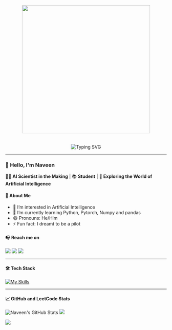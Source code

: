 <div align="center">
  
<img src="https://user-images.githubusercontent.com/74038190/212749447-bfb7e725-6987-49d9-ae85-2015e3e7cc41.gif" width="400"><br><br><br>
<img src="https://readme-typing-svg.demolab.com?font=Source+Code+Pro&size=30&pause=1000&width=435&lines=%3C%2F%E0%AE%B5%E0%AE%A3%E0%AE%95%E0%AF%8D%E0%AE%95%E0%AE%AE%E0%AF%8D+World%F0%9F%91%8B!!!+%3E;%3C%2FHello+World%F0%9F%91%8B!!!+%3E;%3C%2FHola+World%F0%9F%91%8B!!!+%3E;%3C%2FBonjour+World%F0%9F%91%8B!!!+%3E;%3C%2F%E3%81%93%E3%82%93%E3%81%AB%E3%81%A1%E3%81%AF+World%F0%9F%91%8B!!!+%3E;%3C%2F%EC%95%88%EB%85%95%ED%95%98%EC%84%B8%EC%9A%94+World%F0%9F%91%8B!!!+%3E;%3C%2F%E4%BD%A0%E5%A5%BD+World%F0%9F%91%8B!!!+%3E;%3C%2FHallo+World%F0%9F%91%8B!!!%3E" alt="Typing SVG"/>
</div>

---

### 👋 Hello, I'm **Naveen** 

👨‍💻 **AI Scientist in the Making** | 📚 **Student** | 🧠 **Exploring the World of Artificial Intelligence**

#### 🌟 About Me

- 👀 I’m interested in Artificial Intelligence 
- 🌱 I’m currently learning Python, Pytorch, Numpy and pandas
- 😄 Pronouns: He/Him
- ⚡ Fun fact: I dreamt to be a pilot

#### 📭 Reach me on
[![](https://img.shields.io/badge/LinkedIn-0077B5?style=for-the-badge&logo=linkedin&logoColor=white)](https://www.linkedin.com/in/naveenkanthan/)
[![](	https://img.shields.io/badge/Instagram-E4405F?style=for-the-badge&logo=instagram&logoColor=white)](https://www.instagram.com/naveennk_25/)
[![](https://img.shields.io/badge/Gmail-D14836?style=for-the-badge&logo=gmail&logoColor=white)](naveenkanthan12@gmail.com)

---

#### 🛠️ Tech Stack
[![My Skills](https://skillicons.dev/icons?i=python,java,c,git,github,tensorflow,pytorch,mysql,html,css&theme=dark)](https://skillicons.dev)

---

#### 📈 GitHub and LeetCode Stats
![Naveen's GitHub Stats](https://github-readme-stats.vercel.app/api?username=Naveen1825&show_icons=true&theme=github_dark)
![](https://github-readme-stats.vercel.app/api/top-langs/?username=Naveen1825&theme=github_dark&show_icons=true)

![](https://leetcard.jacoblin.cool/naveenkanthan12?ext=contest)
